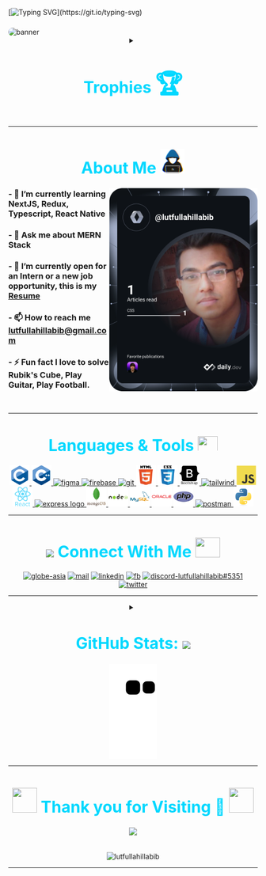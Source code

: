 [![Typing SVG](https://readme-typing-svg.herokuapp.com?font=Akaya+Telivigala&size=65&pause=1000&color=00D8FF&center=true&vCenter=true&width=900&height=100&lines=Hi+%F0%9F%91%8B%F0%9F%8F%BD+%2C+I'm+Md.+Lutfullahil+Labib.;I'm+a+Web+Developer.;Feel+Free+to+Get+in+Touch.+%F0%9F%98%8A;Nice+to+Meet+You..!!)](https://git.io/typing-svg)

###

<!-- ![Banner](https://github.com/lutfullahillabib/lutfullahillabib/blob/main/LLL-Banner.gif) -->

<!-- ![Banner](https://i.ibb.co/jJkMM8Y/LLL-Banner.png) -->

<!-- ![Banner](https://i.ibb.co/R91pYNB/LLL-Banner.gif) -->

<img src='https://i.ibb.co/R91pYNB/LLL-Banner.gif' alt='banner' style=" border-radius: 10px" >

<!-- <h1 align="center">Hi 👋, I'm Md. Lutfullahil Labib</h1>
<h3 align="center">A passionate Web Developer from Bangladesh</h3> -->

<!-- <p align="left"> <img src="https://komarev.com/ghpvc/?username=lutfullahillabib&label=Profile%20views&color=0e75b6&style=flat" alt="lutfullahillabib" /> </p> -->


<!-- <details align="center"> -->
<details >

**<summary align="center" ><h1 style="color:#00D8FF;font-size:32px;" > Trophies <span style="font-size:50px">🏆</span> </h1></summary>**

<p align="center"> <a href="https://github.com/ryo-ma/github-profile-trophy"><img src="https://github-profile-trophy.vercel.app/?username=lutfullahillabib&theme=algolia" alt="lutfullahillabib" /></a> </p>

</details>

---

**<h1 style="color:#00D8FF;font-size:32px;"  align="center" > **About Me** <picture><img src = "https://github.com/0xAbdulKhalid/0xAbdulKhalid/raw/main/assets/mdImages/about_me.gif" width="50px"></picture> </h1>**

<!-- # -->
<!-- --- -->

<!-- <img align="right" alt="coding" width="400" src="https://i.pinimg.com/originals/e8/f4/53/e8f453469a3ec97ecd354df465d73913.gif"> -->

<div align="left">

<!-- <a href="https://app.daily.dev/lutfullahillabib"><img align='right' src="https://api.daily.dev/devcards/0c1ebcf21d95449d95fb46f6c7808e21.png?r=1h9" width="400" alt="Md. Lutfullahil Labib's Dev Card"/></a> -->

<!-- 0c1ebcf21d95449d95fb46f6c7808e21 -->

<a href="https://app.daily.dev/DailyDevTips"><img align='right' src="https://github.com/lutfullahillabib/lutfullahillabib/blob/main/devcard.svg" width="300" alt="LLL Dev Card"/></a>

</div>

### - 🌱 I’m currently learning **NextJS, Redux, Typescript, React Native**

### - 💬 Ask me about **MERN Stack**

### - 📄 I’m currently open for an Intern or a new job opportunity, this is my **[Resume](https://drive.google.com/file/d/1E7ppUhCtNuwkt05czFztrBdtu5Fz87tE/view?usp=sharing)**

### - 📫 How to reach me **lutfullahillabib@gmail.com**

### - ⚡ Fun fact **I love to solve Rubik's Cube, Play Guitar, Play Football.**

<br/>

---

**<h1 style="color:#00D8FF;font-size:32px;"  align="center"> Languages & Tools <img src = "https://raw.githubusercontent.com/rahulbanerjee26/githubProfileReadmeGenerator/main/gifs/code.gif" width = 40px height=30px> </h1>**

<!-- <br clear="both"> -->

<!-- <h3 align="left">Languages and Tools:</h3> -->

<!-- <hr/> -->

<p align="center"> <a href="https://www.cprogramming.com/" target="_blank" rel="noreferrer"> <img src="https://raw.githubusercontent.com/devicons/devicon/master/icons/c/c-original.svg" alt="c" width="40" height="40"/> </a> <a href="https://www.w3schools.com/cpp/" target="_blank" rel="noreferrer"> <img src="https://raw.githubusercontent.com/devicons/devicon/master/icons/cplusplus/cplusplus-original.svg" alt="cplusplus" width="40" height="40"/> </a> <a href="https://www.figma.com/" target="_blank" rel="noreferrer"> <img src="https://www.vectorlogo.zone/logos/figma/figma-icon.svg" alt="figma" width="40" height="40"/> </a> <a href="https://firebase.google.com/" target="_blank" rel="noreferrer"> <img src="https://www.vectorlogo.zone/logos/firebase/firebase-icon.svg" alt="firebase" width="40" height="40"/> </a> <a href="https://git-scm.com/" target="_blank" rel="noreferrer"> <img src="https://www.vectorlogo.zone/logos/git-scm/git-scm-icon.svg" alt="git" width="40" height="40"/> </a> <a href="https://www.w3.org/html/" target="_blank" rel="noreferrer"> <img src="https://raw.githubusercontent.com/devicons/devicon/master/icons/html5/html5-original-wordmark.svg" alt="html5" width="40" height="40"/> </a> <a href="https://www.w3schools.com/css/" target="_blank" rel="noreferrer"> <img src="https://raw.githubusercontent.com/devicons/devicon/master/icons/css3/css3-original-wordmark.svg" alt="css3" width="40" height="40"/> </a> <a href="https://getbootstrap.com" target="_blank" rel="noreferrer"> <img src="https://raw.githubusercontent.com/devicons/devicon/master/icons/bootstrap/bootstrap-plain-wordmark.svg" alt="bootstrap" width="40" height="40"/> </a> <a href="https://tailwindcss.com/" target="_blank" rel="noreferrer"> <img src="https://www.vectorlogo.zone/logos/tailwindcss/tailwindcss-icon.svg" alt="tailwind" width="40" height="40"/> </a> <a href="https://developer.mozilla.org/en-US/docs/Web/JavaScript" target="_blank" rel="noreferrer"> <img src="https://raw.githubusercontent.com/devicons/devicon/master/icons/javascript/javascript-original.svg" alt="javascript" width="40" height="40"/> </a> <a href="https://reactjs.org/" target="_blank" rel="noreferrer"> <img src="https://raw.githubusercontent.com/devicons/devicon/master/icons/react/react-original-wordmark.svg" alt="react" width="40" height="40"/> </a> <a href="https://expressjs.com" target="_blank" rel="noreferrer"> <img src="https://i.ibb.co/1fS17jF/icons8-express-js-512.png" height="40" width="52" alt="express logo" /> </a> <a href="https://www.mongodb.com/" target="_blank" rel="noreferrer"> <img src="https://raw.githubusercontent.com/devicons/devicon/master/icons/mongodb/mongodb-original-wordmark.svg" alt="mongodb" width="40" height="40"/> </a> <a href="https://nodejs.org" target="_blank" rel="noreferrer"> <img src="https://raw.githubusercontent.com/devicons/devicon/master/icons/nodejs/nodejs-original-wordmark.svg" alt="nodejs" width="40" height="40"/> </a> <a href="https://www.mysql.com/" target="_blank" rel="noreferrer"> <img src="https://raw.githubusercontent.com/devicons/devicon/master/icons/mysql/mysql-original-wordmark.svg" alt="mysql" width="40" height="40"/> </a> <a href="https://www.oracle.com/" target="_blank" rel="noreferrer"> <img src="https://raw.githubusercontent.com/devicons/devicon/master/icons/oracle/oracle-original.svg" alt="oracle" width="40" height="40"/> </a> <a href="https://www.php.net" target="_blank" rel="noreferrer"> <img src="https://raw.githubusercontent.com/devicons/devicon/master/icons/php/php-original.svg" alt="php" width="40" height="40"/> </a> <a href="https://postman.com" target="_blank" rel="noreferrer"> <img src="https://www.vectorlogo.zone/logos/getpostman/getpostman-icon.svg" alt="postman" width="40" height="40"/> </a> <a href="https://www.python.org" target="_blank" rel="noreferrer"> <img src="https://raw.githubusercontent.com/devicons/devicon/master/icons/python/python-original.svg" alt="python" width="40" height="40"/> </a> </p>

 <!-- <a href="https://nextjs.org/" target="_blank" rel="noreferrer"> <img src="https://cdn.worldvectorlogo.com/logos/nextjs-2.svg" alt="nextjs" width="40" height="40"/> </a> -->

 <!-- <a href="https://redux.js.org" target="_blank" rel="noreferrer"> <img src="https://raw.githubusercontent.com/devicons/devicon/master/icons/redux/redux-original.svg" alt="redux" width="40" height="40"/> </a> -->

 <!-- <a href="https://www.typescriptlang.org/" target="_blank" rel="noreferrer"> <img src="https://raw.githubusercontent.com/devicons/devicon/master/icons/typescript/typescript-original.svg" alt="typescript" width="40" height="40"/> </a>  -->

 <!-- <img src="https://cdn.jsdelivr.net/gh/devicons/devicon/icons/sass/sass-original.svg" height="40" width="52" alt="sass logo"  /> -->

 <!-- <a href="https://nodejs.org" target="_blank" rel="noreferrer"> <img src="https://cdn.jsdelivr.net/gh/devicons/devicon/icons/nodejs/nodejs-original.svg" height="40" width="52" alt="nodejs logo"  /> </a>  -->

 <!-- <a href="https://expressjs.com" target="_blank" rel="noreferrer"> <img src="https://raw.githubusercontent.com/devicons/devicon/master/icons/express/express-original-wordmark.svg" alt="express" width="40" height="40"/> </a>  -->

 <!-- <a href="https://expressjs.com" target="_blank" rel="noreferrer"> <img src="https://github.com/lutfullahillabib/lutfullahillabib/blob/main/exp.svg" height="40" width="52" alt="express logo" /> </a>  -->

<hr/>

**<h1 style="color:#00D8FF;font-size:32px;"  align="center"><img src='https://camo.githubusercontent.com/d07fd255b6713580984a96adcb138c5b1a5f66e6b5998cf1bfa42c705e21c513/68747470733a2f2f6d65646961322e67697068792e636f6d2f6d656469612f616c3767726b6272434368544150456679682f67697068792e6769663f6369643d656366303565343761306e336769316266716e74716d6f62386739616964316f796a327772336473336d67373030626c267269643d67697068792e676966'  width="50px"> Connect With Me <img src='https://raw.githubusercontent.com/rahulbanerjee26/githubProfileReadmeGenerator/main/gifs/handShake.gif' width="50px" height="40px"> </h1>**

<!-- <br clear="both"> -->

<!-- <h3 align="left">Connect with me:</h3> -->

<p align="center"> <a href="https://labib-portfolio-main.web.app/" target="_blank"><img src="https://img.icons8.com/3d-fluency/100/null/globe-asia.png" alt='globe-asia' height='40' width="40"/></a> <a href="mailto:lutfullahillabib@gmail.com" target="_blank"><img src="https://img.icons8.com/3d-fluency/100/null/mail.png" alt='mail' height='40' width="40"/></a> <a href="https://linkedin.com/in/lutfullahillabib/" target="_blank"><img src="https://img.icons8.com/3d-fluency/1500/null/linkedin.png" alt='linkedin' height='40' width="40"/></a> <a href="https://www.facebook.com/lutfullahil.labib/" target="_blank"><img src="https://img.icons8.com/3d-fluency/1500/null/facebook-circled.png" alt='fb' height='40' width="40"/></a> <a href="https://discord.com/users/1008511234255101963" target="_blank"><img src="https://img.icons8.com/3d-fluency/1500/null/discord-logo.png" alt='discord-lutfullahillabib#5351' height='40' width="40"/></a> <a href="https://twitter.com/lutfullahillab" target="_blank"><img src="https://img.icons8.com/3d-fluency/1500/null/twitter-circled.png" alt='twitter' height='40' width="40"/></a> </p>

<!-- <a href="https://wa.me/+8801911302979" target="_blank"><img src="https://img.icons8.com/3d-fluency/1500/null/whatsapp.png" alt='whatsapp' height='40' width="40"/></a> -->

<!-- <a href="https://labib-portfolio-main.web.app/" target="_blank"><img src="https://img.icons8.com/3d-fluency/1500/null/cursor.png" alt='cursor' height='40' width="40"/></a> -->

<!-- <a href="mailto:lutfullahillabib@gmail.com" target="_blank"><img src="https://img.icons8.com/3d-fluency/1500/null/gmail.png" alt='gmail' height='40' width="40"/></a> -->

<!-- <a href="mailto:lutfullahillabib@gmail.com" target="_blank"><img src="https://img.icons8.com/3d-fluency/100/null/filled-message.png" alt='filled-message' height='40' width="40"/></a>  -->

<!--  -->

<!-- <a href="https://twitter.com/lutfullahillab" target="_blank"><img align="center" src="https://raw.githubusercontent.com/rahuldkjain/github-profile-readme-generator/master/src/images/icons/Social/twitter.svg" alt="lutfullahillab" height="30" width="40" /></a> -->

<!-- <a href="https://linkedin.com/in/lutfullahillabib" target="_blank"><img align="center" src="https://raw.githubusercontent.com/rahuldkjain/github-profile-readme-generator/master/src/images/icons/Social/linked-in-alt.svg" alt="lutfullahillabib" height="30" width="40" /></a> -->

<!-- <a href="https://stackoverflow.com/users/20689165/md-lutfullahil-labib" target="_blank"><img align="center" src="https://raw.githubusercontent.com/rahuldkjain/github-profile-readme-generator/master/src/images/icons/Social/stack-overflow.svg" alt="20689165/md-lutfullahil-labib" height="30" width="40" /></a> -->

<!-- <a href="https://fb.com/lutfullahil.labib" target="_blank"><img align="center" src="https://raw.githubusercontent.com/rahuldkjain/github-profile-readme-generator/master/src/images/icons/Social/facebook.svg" alt="lutfullahil.labib" height="30" width="40" /></a> -->

<!-- <a href="https://discord.com/users/1008511234255101963" target="_blank"><img align="center" src="https://raw.githubusercontent.com/rahuldkjain/github-profile-readme-generator/master/src/images/icons/Social/discord.svg" alt="lutfullahillabib#5351" height="40" width="40" /></a> -->

<!-- <img src="https://img.icons8.com/3d-fluency/1500/null/facebook-messenger.png" alt='messenger' height='40' width="40"/> -->

<!-- <img src="https://img.icons8.com/3d-fluency/1500/null/telegram.png" alt='telegram' height='40' width="40"/> -->

<!-- <img src="https://img.icons8.com/3d-fluency/1500/null/skype-2019.png" alt='skype' height='40' width="40"/> -->

<!-- <img src="https://img.icons8.com/3d-fluency/1500/null/github.png" alt='github' height='40' width="40"/> -->

<!-- <img src="https://img.icons8.com/3d-fluency/1500/null/instagram-new.png" alt='instagram' height='40' width="40"/> -->

<!-- --- -->

<!-- <p><img align="left" src="https://github-readme-stats.vercel.app/api/top-langs?username=lutfullahillabib&show_icons=true&locale=en&layout=compact" alt="lutfullahillabib" /></p>

<p>&nbsp;<img align="center" src="https://github-readme-stats.vercel.app/api?username=lutfullahillabib&show_icons=true&locale=en" alt="lutfullahillabib" /></p>

<p><img align="center" src="https://github-readme-streak-stats.herokuapp.com/?user=lutfullahillabib&" alt="lutfullahillabib" /></p> -->

---

<details>

**<summary  align="center" ><h1 style="color:#00D8FF;font-size:32px;"  align="center"> GitHub Stats: <img src='https://raw.githubusercontent.com/rahulbanerjee26/githubProfileReadmeGenerator/main/gifs/github.gif' width='40px'></h1></summary>**

<div align='center'>

<a href="https://github.com/anuraghazra/github-readme-stats" target="_blank"><img align="center" src="https://github-readme-stats.vercel.app/api/top-langs/?username=lutfullahillabib&theme=chartreuse-dark&layout=compact" alt="Top Langs" /></a> 

<!-- <br/> -->

<img align="center" src="https://github-readme-stats.vercel.app/api?username=lutfullahillabib&show_icons=true&theme=chartreuse-dark" alt="GitHub stats" /> 

<br/>
<br/>
<br/>

<a href="https://git.io/streak-stats" target="_blank"><img align="center" src="https://github-readme-streak-stats.herokuapp.com/?user=lutfullahillabib&theme=neon-dark" alt="GitHub Streak" /></a> 

</div>

<!-- [![Top Langs](https://github-readme-stats.vercel.app/api/top-langs/?username=lutfullahillabib&theme=chartreuse-dark&layout=compact)](https://github.com/anuraghazra/github-readme-stats)  -->

<!-- ![GitHub stats](https://github-readme-stats.vercel.app/api?username=lutfullahillabib&show_icons=true&theme=chartreuse-dark)  -->

<!-- [![GitHub Streak](https://github-readme-streak-stats.herokuapp.com/?user=lutfullahillabib&theme=neon-dark)](https://git.io/streak-stats)  -->

<hr>

</details>

<div align='center'>

<!-- https://github.com/lutfullahillabib/lutfullahillabib/blob/output/github-contribution-grid-snake.gif -->

<!-- https://github.com/lutfullahillabib/lutfullahillabib/blob/output/github-contribution-grid-snake.svg -->

<img align="center" src="https://github.com/lutfullahillabib/lutfullahillabib/blob/output/github-contribution-grid-snake.svg" alt="snake gif" /> 

<!-- ![snake gif](https://github.com/lutfullahillabib/lutfullahillabib/blob/output/github-contribution-grid-snake.svg) -->

<br/>

<!-- <a href="https://wakatime.com"><img src="https://wakatime.com/share/@lutfullahillabib/13b5f2ed-8267-47cc-a54d-2d7b01ef0d25.png" /></a> -->

<!--START_SECTION:waka-->


<!--END_SECTION:waka-->

</div>

---

<div align="center">

 **<h1 align="center" style="color:#00D8FF;font-size:32px;"> <img src='https://raw.githubusercontent.com/shakilahmedatik/shakilahmedatik/main/hi.gif' width="50px" height="50px"/> Thank you for Visiting 💚 <img src="https://emojipedia-us.s3.dualstack.us-west-1.amazonaws.com/thumbs/120/facebook/327/flag-bangladesh_1f1e7-1f1e9.png" width="50px" height="50px"/> </h1>**

 <!-- <img src="https://img.icons8.com/emoji/96/null/bangladesh-emoji.png" width="50px" height="50px"/> -->

 <!-- <img src="https://emojipedia-us.s3.dualstack.us-west-1.amazonaws.com/thumbs/120/twitter/348/flag-bangladesh_1f1e7-1f1e9.png" width="50px" height="50px"/> -->

 <!-- <br/> -->
 
 <img src="https://profile-counter.glitch.me/lutfullahillabib/count.svg" />

</div>

<br/>

<p align="center"> <img src="https://komarev.com/ghpvc/?username=lutfullahillabib&label=Profile%20views&color=brightgreen&style=for-the-badge" alt="lutfullahillabib" /> </p>

<!-- ![Visitor Count](https://profile-counter.glitch.me/lutfullahillabib/count.svg) -->

---

